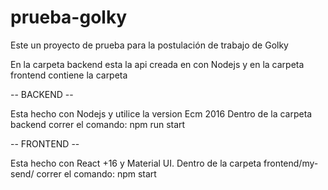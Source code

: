 # prueba-golky
Este un proyecto de prueba para la postulación de trabajo de Golky

En la carpeta backend esta la api creada en con Nodejs y en la carpeta frontend contiene la carpeta

-- BACKEND --

Esta hecho con Nodejs y utilice la version Ecm 2016
Dentro de la carpeta backend correr el comando: npm run start

-- FRONTEND --

Esta hecho con React +16 y Material UI.
Dentro de la carpeta frontend/my-send/ correr el comando: npm start
